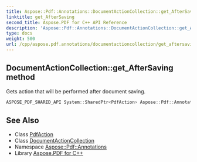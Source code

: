 ```yaml
---
title: Aspose::Pdf::Annotations::DocumentActionCollection::get_AfterSaving method
linktitle: get_AfterSaving
second_title: Aspose.PDF for C++ API Reference
description: 'Aspose::Pdf::Annotations::DocumentActionCollection::get_AfterSaving method. Gets action that will be performed after document saving in C++.'
type: docs
weight: 500
url: /cpp/aspose.pdf.annotations/documentactioncollection/get_aftersaving/
---
```

## DocumentActionCollection::get_AfterSaving method


Gets action that will be performed after document saving.

```cpp
ASPOSE_PDF_SHARED_API System::SharedPtr<PdfAction> Aspose::Pdf::Annotations::DocumentActionCollection::get_AfterSaving() const
```

## See Also

* Class [PdfAction](../../pdfaction/)
* Class [DocumentActionCollection](../)
* Namespace [Aspose::Pdf::Annotations](../../)
* Library [Aspose.PDF for C++](../../../)
